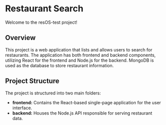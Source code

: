 # Restaurant Search

Welcome to the resOS-test project!

## Overview

This project is a web application that lists and allows users to search for restaurants. The application has both frontend and backend components, utilizing React for the frontend and Node.js for the backend. MongoDB is used as the database to store restaurant information.

## Project Structure

The project is structured into two main folders:

- **frontend:** Contains the React-based single-page application for the user interface.
- **backend:** Houses the Node.js API responsible for serving restaurant data.
